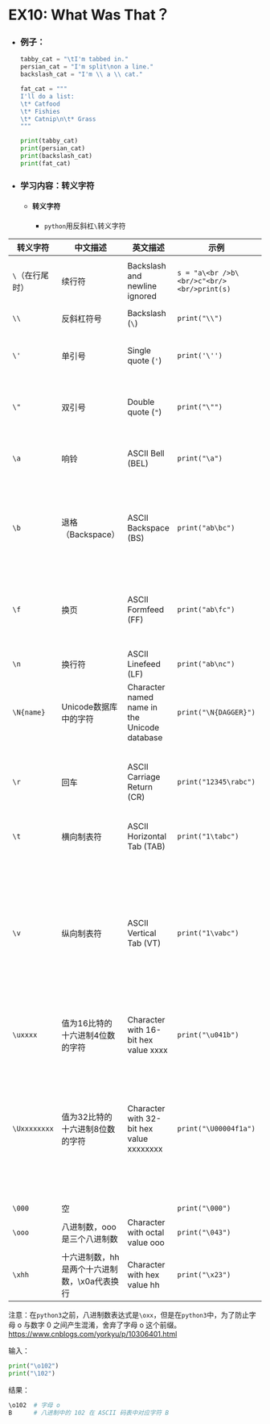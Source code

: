 # EX10: What Was That？ 

* ### 例子：

  ```python
  tabby_cat = "\tI'm tabbed in."
  persian_cat = "I'm split\non a line."
  backslash_cat = "I'm \\ a \\ cat."
  
  fat_cat = """
  I'll do a list:
  \t* Catfood
  \t* Fishies
  \t* Catnip\n\t* Grass
  """
  
  print(tabby_cat)
  print(persian_cat)
  print(backslash_cat)
  print(fat_cat)
  ```
  
* ### 学习内容：转义字符

  * #### 转义字符

    * `python`用反斜杠`\`转义字符
    

| 转义字符        | 中文描述                                     | 英文描述                                     | 示例                                       | 结果       | 说明                                                         |
| --------------- | -------------------------------------------- | -------------------------------------------- | ------------------------------------------ | ---------- | ------------------------------------------------------------ |
| `\`（在行尾时） | 续行符                                       | Backslash and newline ignored                | `s = "a\<br />b\<br/>c"<br/><br/>print(s)` | `abc`      | 在python自带编辑器IDLE中可行，但在pycharm不可行              |
| `\\`            | 反斜杠符号                                   | Backslash (`\`)                              | `print("\\")`                              | `\`        |                                                              |
| `\'`            | 单引号                                       | Single quote (`'`)                           | `print('\'')`                              | `'`        | 仅在单引号中用单引号时要注意是否少了一个引号                 |
| `\"`            | 双引号                                       | Double quote (`"`)                           | `print("\"")`                              | `"`        | 仅在双引号中用双引号时要注意是否少了一个引号                 |
| `\a`            | 响铃                                         | ASCII Bell (BEL)                             | `print("\a")`                              | 电脑响一声 | 在python自带编辑器IDLE中可行，但在pycharm不可行              |
| `\b`            | 退格（Backspace）                            | ASCII Backspace (BS)                         | `print("ab\bc")`                           | `ac`       | 有个问题：`print("ab\b")`不会输出结果`a`，当`\b`在末尾时似乎不起作用，尚不知为何，但后面解决 |
| `\f`            | 换页                                         | ASCII Formfeed (FF)                          | `print("ab\fc")`                           | `ab↑c`     | “分页”显示为“向上箭头”，若复制粘贴在word中，可看到hello与world间相隔一页。 |
| `\n`            | 换行符                                       | ASCII Linefeed (LF)                          | `print("ab\nc")`                           | `ab<br/>c` |                                                              |
| `\N{name}`      | Unicode数据库中的字符                        | Character named name in the Unicode database | `print("\N{DAGGER}")`                      | `†`        | 匕首，英文名dagger<br/>py2中要加个缀u,即`u\N{DAGGER}`        |
| `\r`            | 回车                                         | ASCII Carriage Return (CR)                   | `print("12345\rabc")`                      | `abc45`    | `\r`表示将光标的位置回退到本行的开头位置（`\r`后的字符移到行首，同等数量地替换行首字符） |
| `\t`            | 横向制表符                                   | ASCII Horizontal Tab (TAB)                   | `print("1\tabc")`                          | `1   abc`  |                                                              |
| `\v`            | 纵向制表符                                   | ASCII Vertical Tab (VT)                      | `print("1\vabc")`                          | `1abc`     | a与b间有个**“软回车”（复制在Word中）**（在powershell中无法显示，就出现结果中的长方形框框）<br />与之相反的是`print(“a\nb”)`，a与b间有个“硬回车”（复制在Word中） |
| `\uxxxx`        | 值为16比特的十六进制4位数的字符              | Character with 16-bit hex value xxxx         | `print("\u041b")`                          | `Л`        | 4个x代表4位数，如示例中的“041b”                              |
| `\Uxxxxxxxx`    | 值为32比特的十六进制8位数的字符              | Character with 32-bit hex value xxxxxxxx     | `print("\U00004f1a")`                      | `会`       | 8个x代表8位数，如示例中的”00004f1a”，要注意这里的`\Uxxxxxxxx`为大写U（因为前四位为0，所以与`print("\u4f1a")`结果等同，若后面找到前四位不为零的例子，会补充） |
| `\000`          | 空                                           |                                              | `print("\000")`                            |            | 输出空行                                                     |
| `\ooo`          | 八进制数，ooo是三个八进制数                  | Character with octal value ooo               | `print("\043")`                            | `#`        |                                                              |
| `\xhh`          | 十六进制数，hh是两个十六进制数，\x0a代表换行 | Character with hex value hh                  | `print("\x23")`                            | `#`        |                                                              |

 注意：在`python3`之前，八进制数表达式是`\oxx`，但是在`python3`中，为了防止字母 o 与数字 0 之间产生混淆，舍弃了字母 o 这个前缀。<https://www.cnblogs.com/yorkyu/p/10306401.html>

输入：

  ```python
  print("\o102")
  print("\102")
  ```

结果：

  ```powershell
  \o102  # 字母 o
  B      # 八进制中的 102 在 ASCII 码表中对应字符 B
  ```






